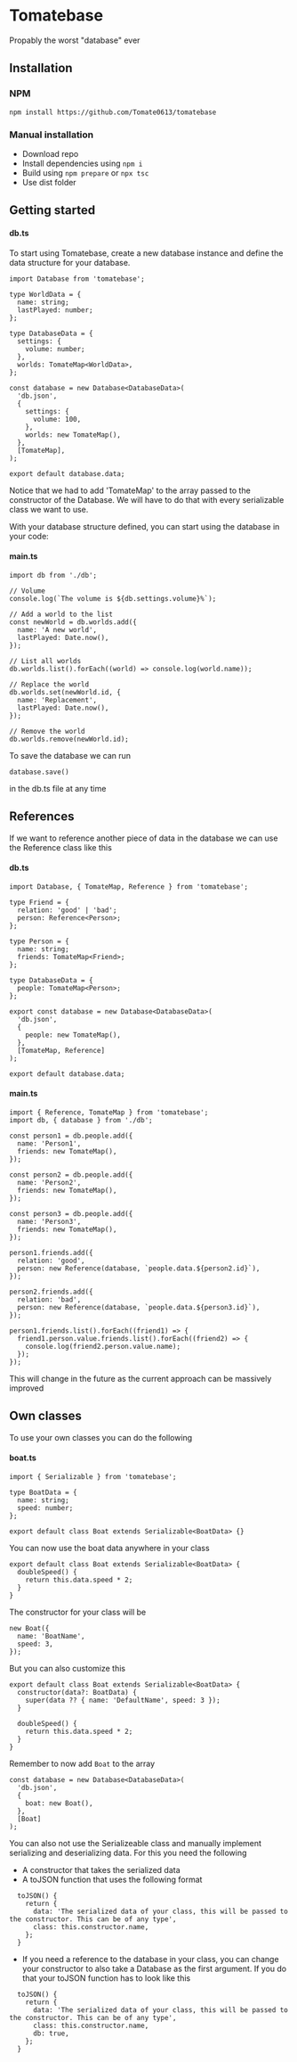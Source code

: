 # Tomatebase
Propably the worst "database" ever

## Installation
### NPM
`npm install https://github.com/Tomate0613/tomatebase`
### Manual installation
- Download repo
- Install dependencies using `npm i`
- Build using `npm prepare` or `npx tsc`
- Use dist folder

## Getting started
#### db.ts
To start using Tomatebase, create a new database instance and define the data structure for your database.
```TS
import Database from 'tomatebase';

type WorldData = {
  name: string;
  lastPlayed: number;
};

type DatabaseData = {
  settings: {
    volume: number;
  },
  worlds: TomateMap<WorldData>,
};

const database = new Database<DatabaseData>(
  'db.json',
  {
    settings: {
      volume: 100,
    },
    worlds: new TomateMap(),
  },
  [TomateMap],
);

export default database.data;
```

Notice that we had to add 'TomateMap' to the array passed to the constructor of the Database. We will have to do that with every serializable class we want to use.

With your database structure defined, you can start using the database in your code:
#### main.ts
```TS
import db from './db';

// Volume
console.log(`The volume is ${db.settings.volume}%`);

// Add a world to the list
const newWorld = db.worlds.add({
  name: 'A new world',
  lastPlayed: Date.now(),
});

// List all worlds
db.worlds.list().forEach((world) => console.log(world.name));

// Replace the world
db.worlds.set(newWorld.id, {
  name: 'Replacement',
  lastPlayed: Date.now(),
});

// Remove the world
db.worlds.remove(newWorld.id);
```

To save the database we can run 
```TS
database.save()
```
in the db.ts file at any time

## References
If we want to reference another piece of data in the database we can use the Reference class like this

#### db.ts
```TS
import Database, { TomateMap, Reference } from 'tomatebase';

type Friend = {
  relation: 'good' | 'bad';
  person: Reference<Person>;
};

type Person = {
  name: string;
  friends: TomateMap<Friend>;
};

type DatabaseData = {
  people: TomateMap<Person>;
};

export const database = new Database<DatabaseData>(
  'db.json',
  {
    people: new TomateMap(),
  },
  [TomateMap, Reference]
);

export default database.data;
```

#### main.ts
```TS
import { Reference, TomateMap } from 'tomatebase';
import db, { database } from './db';

const person1 = db.people.add({
  name: 'Person1',
  friends: new TomateMap(),
});

const person2 = db.people.add({
  name: 'Person2',
  friends: new TomateMap(),
});

const person3 = db.people.add({
  name: 'Person3',
  friends: new TomateMap(),
});

person1.friends.add({
  relation: 'good',
  person: new Reference(database, `people.data.${person2.id}`),
});

person2.friends.add({
  relation: 'bad',
  person: new Reference(database, `people.data.${person3.id}`),
});

person1.friends.list().forEach((friend1) => {
  friend1.person.value.friends.list().forEach((friend2) => {
    console.log(friend2.person.value.name);
  });
});
```
This will change in the future as the current approach can be massively improved

## Own classes
To use your own classes you can do the following

#### boat.ts
```TS
import { Serializable } from 'tomatebase';

type BoatData = {
  name: string;
  speed: number;
};

export default class Boat extends Serializable<BoatData> {}
```

You can now use the boat data anywhere in your class
```TS
export default class Boat extends Serializable<BoatData> {
  doubleSpeed() {
    return this.data.speed * 2;
  }
}
```

The constructor for your class will be
```TS
new Boat({
  name: 'BoatName',
  speed: 3,
});
```

But you can also customize this
```TS
export default class Boat extends Serializable<BoatData> {
  constructor(data?: BoatData) {
    super(data ?? { name: 'DefaultName', speed: 3 });
  }

  doubleSpeed() {
    return this.data.speed * 2;
  }
}
```

Remember to now add `Boat` to the array
```TS
const database = new Database<DatabaseData>(
  'db.json',
  {
    boat: new Boat(),
  },
  [Boat]
);
```

You can also not use the Serializeable class and manually implement serializing and deserializing data. For this you need the following

- A constructor that takes the serialized data
- A toJSON function that uses the following format
```TS
  toJSON() {
    return {
      data: 'The serialized data of your class, this will be passed to the constructor. This can be of any type',
      class: this.constructor.name,
    };
  }
```
- If you need a reference to the database in your class, you can change your constructor to also take a Database as the first argument. If you do that your toJSON function has to look like this
```TS
  toJSON() {
    return {
      data: 'The serialized data of your class, this will be passed to the constructor. This can be of any type',
      class: this.constructor.name,
      db: true,
    };
  }
```
